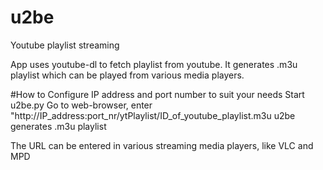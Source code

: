 # u2be
Youtube playlist streaming

App uses youtube-dl to fetch playlist from youtube. It generates .m3u playlist which can be played from various media players.

#How to
Configure IP address and port number to suit your needs
Start u2be.py
Go to web-browser, enter "http://IP_address:port_nr/ytPlaylist/ID_of_youtube_playlist.m3u
u2be generates .m3u playlist

The URL can be entered in various streaming media players, like VLC and MPD
